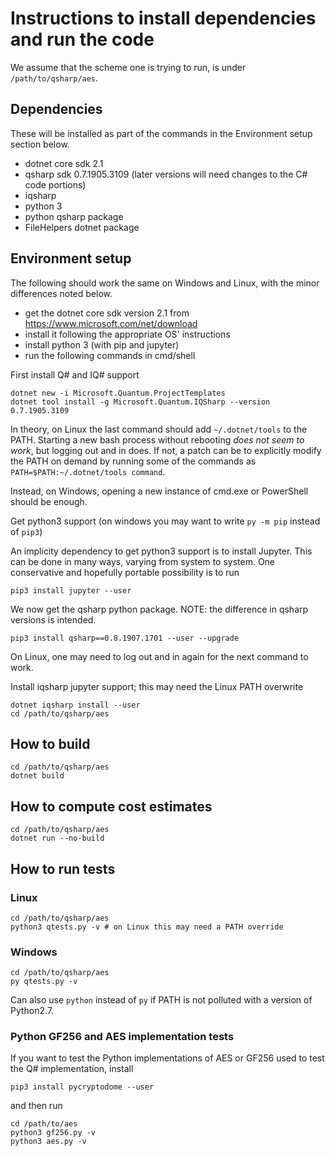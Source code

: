 # Instructions to install dependencies and run the code

We assume that the scheme one is trying to run, is under `/path/to/qsharp/aes`.

## Dependencies

These will be installed as part of the commands in the Environment setup section below.
- dotnet core sdk 2.1
- qsharp sdk 0.7.1905.3109 (later versions will need changes to the C# code portions)
- iqsharp
- python 3
- python qsharp package
- FileHelpers dotnet package

## Environment setup

The following should work the same on Windows and Linux, with the minor differences noted below.

- get the dotnet core sdk version 2.1 from https://www.microsoft.com/net/download
- install it following the appropriate OS' instructions
- install python 3 (with pip and jupyter)
- run the following commands in cmd/shell

First install Q# and IQ# support

```
dotnet new -i Microsoft.Quantum.ProjectTemplates
dotnet tool install -g Microsoft.Quantum.IQSharp --version 0.7.1905.3109
```

In theory, on Linux the last command should add `~/.dotnet/tools` to the PATH. Starting a new bash process without rebooting *does not seem to work*, but logging out and in does.
If not, a patch can be to explicitly modify the PATH on demand by running some of the commands as `PATH=$PATH:~/.dotnet/tools command`.

Instead, on Windows, opening a new instance of cmd.exe or PowerShell should be enough.

Get python3 support (on windows you may want to write `py -m pip` instead of `pip3`)

An implicity dependency to get python3 support is to install Jupyter.
This can be done in many ways, varying from system to system. One conservative and hopefully portable possibility is to run 
```
pip3 install jupyter --user
```

We now get the qsharp python package.
NOTE: the difference in qsharp versions is intended.
```
pip3 install qsharp==0.8.1907.1701 --user --upgrade
```
On Linux, one may need to log out and in again for the next command to work.

Install iqsharp jupyter support; this may need the Linux PATH overwrite
```
dotnet iqsharp install --user
cd /path/to/qsharp/aes
```

## How to build
```
cd /path/to/qsharp/aes
dotnet build
```

## How to compute cost estimates
```
cd /path/to/qsharp/aes
dotnet run --no-build
```

## How to run tests

### Linux
```
cd /path/to/qsharp/aes
python3 qtests.py -v # on Linux this may need a PATH override
```

### Windows
```
cd /path/to/qsharp/aes
py qtests.py -v
```
Can also use `python` instead of `py` if PATH is not polluted with a version of Python2.7.

### Python GF256 and AES implementation tests

If you want to test the Python implementations of AES or GF256 used to test the Q# implementation, install
```
pip3 install pycryptodome --user
```
and then run
```
cd /path/to/aes
python3 gf256.py -v
python3 aes.py -v
```
